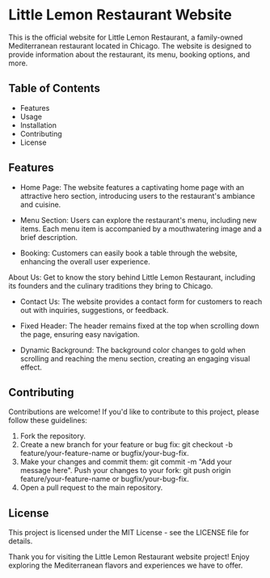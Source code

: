 # Little Lemon Restaurant Website

This is the official website for Little Lemon Restaurant, a family-owned Mediterranean restaurant located in Chicago. The website is designed to provide information about the restaurant, its menu, booking options, and more.

## Table of Contents
- Features
- Usage
- Installation
- Contributing
- License

## Features
- Home Page: The website features a captivating home page with an attractive hero section, introducing users to the restaurant's ambiance and cuisine.

- Menu Section: Users can explore the restaurant's menu, including new items. Each menu item is accompanied by a mouthwatering image and a brief description.

- Booking: Customers can easily book a table through the website, enhancing the overall user experience.

About Us: Get to know the story behind Little Lemon Restaurant, including its founders and the culinary traditions they bring to Chicago.

- Contact Us: The website provides a contact form for customers to reach out with inquiries, suggestions, or feedback.

- Fixed Header: The header remains fixed at the top when scrolling down the page, ensuring easy navigation.

- Dynamic Background: The background color changes to gold when scrolling and reaching the menu section, creating an engaging visual effect.

## Contributing
Contributions are welcome! If you'd like to contribute to this project, please follow these guidelines:

1. Fork the repository.
2. Create a new branch for your feature or bug fix: git checkout -b feature/your-feature-name or bugfix/your-bug-fix.
3. Make your changes and commit them: git commit -m "Add your message here".
Push your changes to your fork: git push origin feature/your-feature-name or bugfix/your-bug-fix.
4. Open a pull request to the main repository.

## License
This project is licensed under the MIT License - see the LICENSE file for details.

Thank you for visiting the Little Lemon Restaurant website project! Enjoy exploring the Mediterranean flavors and experiences we have to offer.
